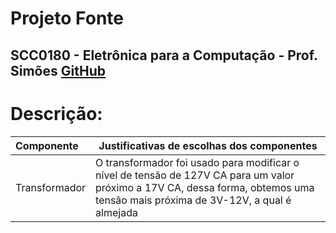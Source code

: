 # **Projeto Fonte**
## **SCC0180 - Eletrônica para a Computação - Prof. Simões** [GitHub](https://github.com/simoesusp)

# **Descrição:**


| **Componente** | **Justificativas de escolhas dos componentes** | 
|:---|---|
| Transformador | O transformador foi usado para modificar o nível de tensão de 127V CA para um valor próximo a 17V CA, dessa forma, obtemos uma tensão mais próxima de 3V-12V, a qual é almejada |
